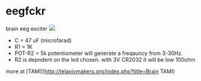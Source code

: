 # eegfckr
brain eeg exciter
![](http://i.imgur.com/f9jtY5X.jpg)

* C = 47 uF (microfarad)
* R1 = 1K
* POT-R2 = 5k potentiometer will generate a freqauncy from 3-30Hz.   
* R2 is depndent on the led chosen.   with 3V CR2032 it will be low 100ohm  

more at [TAMI](http://telavivmakers.org/index.php?title=Brain TAMI)
